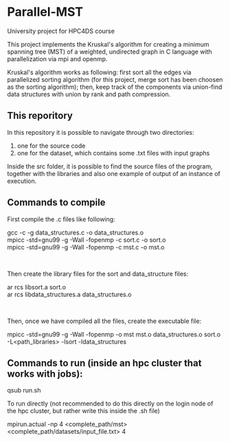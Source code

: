 # Parallel-MST

University project for HPC4DS course

This project implements the Kruskal's algorithm for creating a minimum spanning tree (MST) of a weighted, undirected graph in C language with parallelization via mpi and openmp.

Kruskal's algorithm works as following: first sort all the edges via parallelized sorting algorithm (for this project, merge sort has been choosen as the sorting algorithm); then, keep track of the components via union-find data structures with union by rank and path compression.

## This reporitory

In this repository it is possible to navigate through two directories:
1) one for the source code <br />
2) one for the dataset, which contains some .txt files with input graphs <br />

Inside the src folder, it is possible to find the source files of the program, together with the libraries and also one example of output of an instance of execution.


## Commands to compile

First compile the .c files like following:

gcc -c -g data_structures.c -o data_structures.o <br />
mpicc -std=gnu99 -g -Wall -fopenmp -c sort.c -o sort.o <br />
mpicc -std=gnu99 -g -Wall -fopenmp -c mst.c -o mst.o <br />

<br />

Then create the library files for the sort and data_structure files:

ar rcs libsort.a sort.o <br />
ar rcs libdata_structures.a data_structures.o <br />

<br />

Then, once we have compiled all the files, create the executable file:

mpicc -std=gnu99 -g -Wall -fopenmp -o mst mst.o data_structures.o sort.o -L<path_libraries> -lsort -ldata_structures


## Commands to run (inside an hpc cluster that works with jobs):

qsub run.sh

To run directly (not recommended to do this directly on the login node of the hpc cluster, but rather write this inside the .sh file)

mpirun.actual -np 4 <complete_path/mst> <complete_path/datasets/input_file.txt> 4
